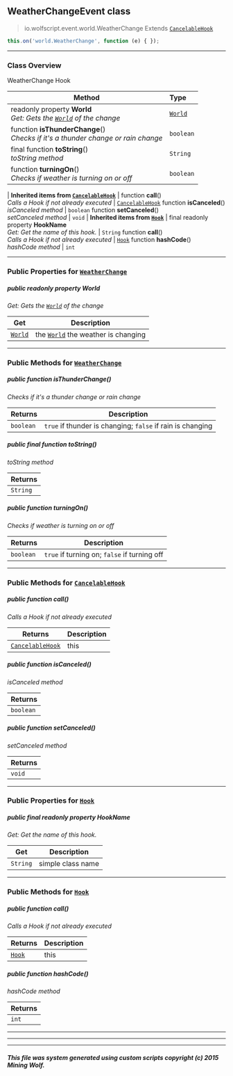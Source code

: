 ## WeatherChangeEvent __class__

>io.wolfscript.event.world.WeatherChange
>Extends [`CancelableHook`](../../hook/CancelableHook.md)
``` javascript
this.on('world.WeatherChange', function (e) { });
```


---

### Class Overview

WeatherChange Hook

Method | Type   
--- | :--- 
 readonly property __World__ <br> _Get: Gets the [`World`](../../api/world/World.md) of the change_ | [`World`](../../api/world/World.md)
 function __isThunderChange__() <br> _Checks if it's a thunder change or rain change_ | `boolean`
final function __toString__() <br> _toString method_ | `String`
 function __turningOn__() <br> _Checks if weather is turning on or off_ | `boolean`
 |
__Inherited items from [`CancelableHook`](../../hook/CancelableHook.md)__ |
 function __call__() <br> _Calls a Hook if not already executed_ | [`CancelableHook`](../../hook/CancelableHook.md)
 function __isCanceled__() <br> _isCanceled method_ | `boolean`
 function __setCanceled__() <br> _setCanceled method_ | `void`
 |
__Inherited items from [`Hook`](../../hook/Hook.md)__ |
final readonly property __HookName__ <br> _Get: Get the name of this hook._ | `String`
 function __call__() <br> _Calls a Hook if not already executed_ | [`Hook`](../../hook/Hook.md)
 function __hashCode__() <br> _hashCode method_ | `int`







---


### Public Properties for [`WeatherChange`](WeatherChange.md)

##### <a id='world'></a>public  readonly property __World__

_Get: Gets the [`World`](../../api/world/World.md) of the change_

Get | Description
--- | --- 
[`World`](../../api/world/World.md) | the [`World`](../../api/world/World.md) the weather is changing



---

### Public Methods for [`WeatherChange`](WeatherChange.md)

##### <a id='isthunderchange'></a>public  function __isThunderChange__()

_Checks if it's a thunder change or rain change_

Returns | Description
--- | --- 
`boolean` | `true` if thunder is changing; `false` if rain is changing


##### <a id='tostring'></a>public final function __toString__()

_toString method_

Returns | 
--- | 
`String` |


##### <a id='turningon'></a>public  function __turningOn__()

_Checks if weather is turning on or off_

Returns | Description
--- | --- 
`boolean` | `true` if turning on; `false` if turning off


---

### Public Methods for [`CancelableHook`](../../hook/CancelableHook.md)

##### <a id='call'></a>public  function __call__()

_Calls a Hook if not already executed_

Returns | Description
--- | --- 
[`CancelableHook`](../../hook/CancelableHook.md) | this


##### <a id='iscanceled'></a>public  function __isCanceled__()

_isCanceled method_

Returns | 
--- | 
`boolean` |


##### <a id='setcanceled'></a>public  function __setCanceled__()

_setCanceled method_

Returns | 
--- | 
`void` |


---

### Public Properties for [`Hook`](../../hook/Hook.md)

##### <a id='hookname'></a>public final readonly property __HookName__

_Get: Get the name of this hook._

Get | Description
--- | --- 
`String` | simple class name



---

### Public Methods for [`Hook`](../../hook/Hook.md)

##### <a id='call'></a>public  function __call__()

_Calls a Hook if not already executed_

Returns | Description
--- | --- 
[`Hook`](../../hook/Hook.md) | this


##### <a id='hashcode'></a>public  function __hashCode__()

_hashCode method_

Returns | 
--- | 
`int` |


---


---


---


##### This file was system generated using custom scripts copyright (c) 2015 Mining Wolf.
	

